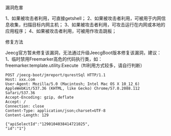 漏洞危害

1、如果被攻击者利用，可直接getshell； 2、如果被攻击者利用，可被用于内网信息收集，扫描目标内网主机； 3、如果被攻击者利用，可攻击运行在内网或本地的应用程序； 4、如果被攻击者利用，可被用作攻击跳板；

修复方法

Jeecg官方暂未修复该漏洞，无法通过升级JeecgBoot版本修复该漏洞，建议： 1、临时禁用Freemarker高危的代码执行类，如：freemarker.template.utility.Execute（ftl利用方式较多，请自行判断）

```
POST /jeecg-boot/jmreport/qurestSql HTTP/1.1
Host: xxx.com
User-Agent: Mozilla/5.0 (Macintosh; Intel Mac OS X 10_12_6) AppleWebKit/537.36 (KHTML, like Gecko) Chrome/57.0.2088.112 Safari/537.36
Accept-Encoding: gzip, deflate
Accept: /
Connection: close
Content-Type: application/json;charset=UTF-8
Content-Length: 129

{"apiSelectId":"1290104038414721025",
"id":"1"}
```

